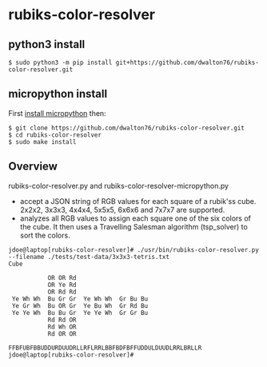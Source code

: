 # rubiks-color-resolver

## python3 install
```
$ sudo python3 -m pip install git+https://github.com/dwalton76/rubiks-color-resolver.git
```

## micropython install

First [install micropython](https://github.com/micropython/micropython/wiki/Getting-Started) then:
```
$ git clone https://github.com/dwalton76/rubiks-color-resolver.git
$ cd rubiks-color-resolver
$ sudo make install
```

## Overview
rubiks-color-resolver.py and rubiks-color-resolver-micropython.py
- accept a JSON string of RGB values for each square of a rubik'ss cube. 2x2x2, 3x3x3, 4x4x4, 5x5x5, 6x6x6 and 7x7x7 are supported.
- analyzes all RGB values to assign each square one of the six colors of the cube. It then uses a Travelling Salesman algorithm (tsp_solver) to sort the colors.

```
jdoe@laptop[rubiks-color-resolver]# ./usr/bin/rubiks-color-resolver.py --filename ./tests/test-data/3x3x3-tetris.txt
Cube

           OR OR Rd
           OR Ye Rd
           OR Rd Rd
 Ye Wh Wh  Bu Gr Gr  Ye Wh Wh  Gr Bu Bu
 Ye Gr Wh  Bu OR Gr  Ye Bu Wh  Gr Rd Bu
 Ye Ye Wh  Bu Bu Gr  Ye Ye Wh  Gr Gr Bu
           Rd Rd OR
           Rd Wh OR
           Rd OR OR

FFBFUBFBBUDDURDUUDRLLRFLRRLBBFBDFBFFUDDULDUUDLRRLBRLLR
jdoe@laptop[rubiks-color-resolver]#
```
